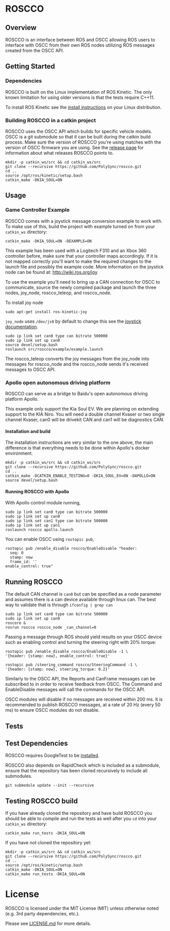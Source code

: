 # ROSCCO

## Overview

ROSCCO is an interface between ROS and OSCC allowing ROS users to interface with
OSCC from their own ROS nodes utilizing ROS messages created from the OSCC API.

## Getting Started

### Dependencies

ROSCCO is built on the Linux implementation of ROS Kinetic. The only known
limitation for using older versions is that the tests require C++11.

To install ROS Kinetic see the
[install instructions](http://wiki.ros.org/kinetic/Installation) on your Linux
distribution.

### Building ROSCCO in a catkin project

ROSCCO uses the OSCC API which builds for specific vehicle models. OSCC is a
git submodule so that it can be built during the catkin build process. Make sure
the version of ROSCCO you're using matches with the version of OSCC firmware you
are using. See the [release page](https://github.com/PolySync/roscco/releases)
for information about what releases ROSCCO points to.

```
mkdir -p catkin_ws/src && cd catkin_ws/src
git clone --recursive https://github.com/PolySync/roscco.git
cd ..
source /opt/ros/kinetic/setup.bash
catkin_make -DKIA_SOUL=ON
```

## Usage

### Game Controller Example

ROSCCO comes with a joystick message conversion example to work with. To make
use of this, build the project with example turned on from your `catkin_ws`
directory:

```
catkin_make -DKIA_SOUL=ON -DEXAMPLE=ON
```

This example has been used with a Logitech F310 and an Xbox 360 controller
before, make sure that your controller maps accordingly. If it is not mapped
correctly you'll want to make the required changes to the launch file and
possibly the example code. More information on the joystick node can be found
at: http://wiki.ros.org/joy

To use the example you'll need to bring up a CAN connection for OSCC to
communicate, source the newly compiled package and launch the three nodes,
joy_node, roscco_teleop, and roscco_node.

To install joy node
```
sudo apt-get install ros-kinetic-joy
```

`joy_node` uses `/dev/js0` by default to change this see the
[joystick documentation](http://wiki.ros.org/joy/Tutorials/ConfiguringALinuxJoystick).

```
sudo ip link set can0 type can bitrate 500000
sudo ip link set up can0
source devel/setup.bash
roslaunch src/roscco/example/example.launch
```

The roscco_teleop converts the joy messages from the joy_node into messages
for roscco_node and the roscco_node sends it's received messages to OSCC API.

### Apollo open autonomous driving platform

ROSCCO can serve as a bridge to Baidu's open autonomous driving platform Apollo.

This example only support the Kia Soul EV. We are planning on extending support to the KIA Niro.
You will need a double channel Kvaser or two single channel Kvaser, can0 will be drivekit CAN and can1 will be diagnostics CAN.

#### Installation and build

The installation instructions are very similar to the one above, the main difference is that everything needs to be done within Apollo's docker environment.

```
mkdir -p catkin_ws/src && cd catkin_ws/src
git clone --recursive https://github.com/PolySync/roscco.git
cd ..
catkin_make -DCATKIN_ENABLE_TESTING=0 -DKIA_SOUL_EV=ON -DAPOLLO=ON
source devel/setup.bash
```

#### Running ROSCCO with Apollo

With Apollo control module running, 

```
sudo ip link set can0 type can bitrate 500000
sudo ip link set up can0
sudo ip link set can1 type can bitrate 500000
sudo ip link set up can1
roslaunch roscco apollo.launch
```

You can enable OSCC using `rostopic pub`,

```
rostopic pub /enable_disable roscco/EnableDisable "header:
  seq: 0
  stamp: now
  frame_id: ''
enable_control: true"
```


## Running ROSCCO

The default CAN channel is `can0` but can be specified as a node parameter and
assumes there is a can device available through linux can. The best way to
validate that is through `ifconfig | grep can`

```
sudo ip link set can0 type can bitrate 500000
sudo ip link set up can0
roscore &
rosrun roscco roscco_node _can_channel=0
```

Passing a message through ROS should yield results on your OSCC device such as
enabling control and turning the steering right with 20% torque:
```
rostopic pub /enable_disable roscco/EnableDisable -1 \
'{header: {stamp: now}, enable_control: true}'

rostopic pub /steering_command roscco/SteeringCommand -1 \
'{header: {stamp: now}, steering_torque: 0.2}'
```

Similarly to the OSCC API, the Reports and CanFrame messages can be
subscribed to in order to receive feedback from OSCC. The Command and
EnableDisable messages will call the commands for the OSCC API.

OSCC modules will disable if no messages are received within 200 ms. It is
recommended to publish ROSCCO messages, at a rate of 20 Hz (every 50 ms) to
ensure OSCC modules do not disable.

## Tests

## Test Dependencies

ROSCCO requires GoogleTest to be
[installed](https://github.com/google/googletest/blob/master/googletest/README.md).

ROSCCO also depends on RapidCheck which is included as a submodule, ensure that
the repository has been cloned recursively to include all submodules.

```
git submodule update --init --recursive
```

## Testing ROSCCO build

If you have already cloned the repository and have build ROSCCO you should be
able to compile and run the tests as well after you `cd` into your `catkin_ws`
directory:

```
catkin_make run_tests -DKIA_SOUL=ON
```

If you have not cloned the repository yet:

```
mkdir -p catkin_ws/src && cd catkin_ws/src
git clone --recursive https://github.com/PolySync/roscco.git
cd ..
source /opt/ros/kinetic/setup.bash
catkin_make -DKIA_SOUL=ON
catkin_make run_tests -DKIA_SOUL=ON
```

# License

ROSCCO is licensed under the MIT License (MIT) unless otherwise noted
(e.g. 3rd party dependencies, etc.).

Please see [LICENSE.md](LICENSE.md) for more details.
